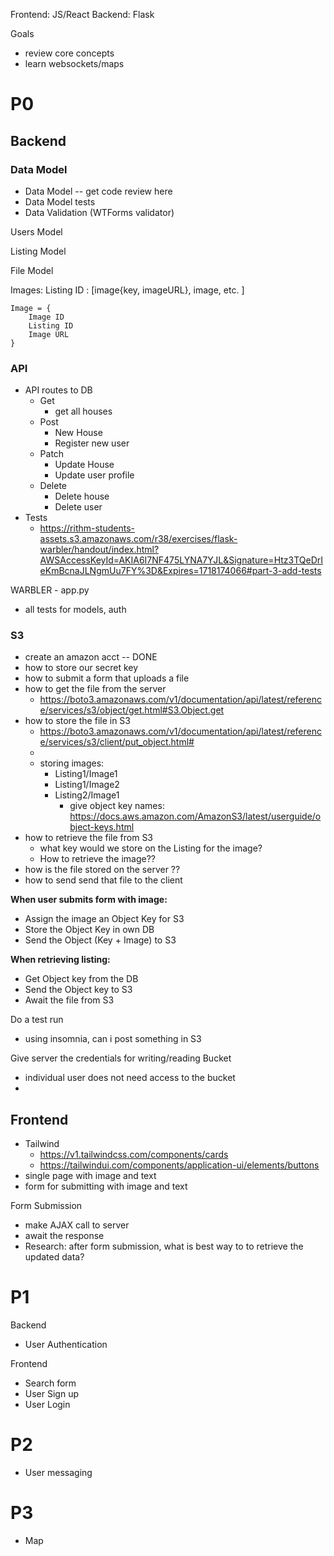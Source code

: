 Frontend: JS/React 
Backend: Flask 

Goals 
- review core concepts 
- learn websockets/maps 

# P0 
## Backend 

### Data Model 

- Data Model -- get code review here 
- Data Model tests 
- Data Validation (WTForms validator)


Users Model 

Listing Model 

File Model 

Images: 
Listing ID : [image{key, imageURL}, image, etc. ] 
```
Image = {
	Image ID
	Listing ID 
	Image URL 
}
```




### API
- API routes to DB 
	- Get 
		- get all houses
	- Post 
		- New House 
		- Register new user 
	- Patch
		- Update House 
		- Update user profile 
	- Delete 
		- Delete house 
		- Delete user 
- Tests 
	- https://rithm-students-assets.s3.amazonaws.com/r38/exercises/flask-warbler/handout/index.html?AWSAccessKeyId=AKIA6I7NF475LYNA7YJL&Signature=Htz3TQeDrIeKmBcnaJLNgmUu7FY%3D&Expires=1718174066#part-3-add-tests

WARBLER - app.py 
- all tests for models, auth 

### S3 
- create an amazon acct -- DONE 
- how to store our secret key 
- how to submit a form that uploads a file 
- how to get the file from the server
	- https://boto3.amazonaws.com/v1/documentation/api/latest/reference/services/s3/object/get.html#S3.Object.get
- how to store the file in S3 
	- https://boto3.amazonaws.com/v1/documentation/api/latest/reference/services/s3/client/put_object.html#
	- 
	- storing images: 
		- Listing1/Image1 
		- Listing1/Image2 
		- Listing2/Image1 
			- give object key names: https://docs.aws.amazon.com/AmazonS3/latest/userguide/object-keys.html
- how to retrieve the file from S3 
	- what key would we store on the Listing for the image? 
	- How to retrieve the image?? 
- how is the file stored on the server ?? 
- how to send send that file to the client 


**When user submits form with image:**
- Assign the image an Object Key for S3 
- Store the Object Key in own DB 
- Send the Object (Key + Image) to S3 

**When retrieving listing:** 
- Get Object key from the DB 
- Send the Object key to S3 
- Await the file from S3 

Do a test run 
- using insomnia, can i post something in S3 


Give server the credentials for writing/reading Bucket 
- individual user does not need access to the bucket 
- 

## Frontend 
- Tailwind 
	- https://v1.tailwindcss.com/components/cards
	- https://tailwindui.com/components/application-ui/elements/buttons
- single page with image and text
- form for submitting with image and text 

Form Submission 
- make AJAX call to server 
- await the response 
- Research: after form submission, what is best way to to retrieve the updated data? 


# P1 

Backend 
- User Authentication 

Frontend 
- Search form 
- User Sign up 
- User Login 

# P2 
- User messaging 

# P3 
- Map 